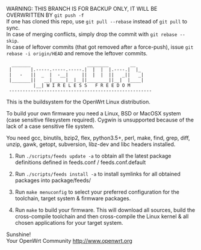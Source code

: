 WARNING: THIS BRANCH IS FOR BACKUP ONLY, IT WILL BE OVERWRITTEN BY `git push -f`  
If one has cloned this repo, use `git pull --rebase` instead of `git pull` to sync.  
In case of merging conflicts, simply drop the commit with `git rebase --skip`.  
In case of leftover commits (that got removed after a force-push), issue `git rebase -i origin/HEAD` 
and remove the leftover commits.

```
  _______                     ________        __
 |       |.-----.-----.-----.|  |  |  |.----.|  |_
 |   -   ||  _  |  -__|     ||  |  |  ||   _||   _|
 |_______||   __|_____|__|__||________||__|  |____|
          |__| W I R E L E S S   F R E E D O M
 -----------------------------------------------------
```

This is the buildsystem for the OpenWrt Linux distribution.

To build your own firmware you need a Linux, BSD or MacOSX system (case
sensitive filesystem required). Cygwin is unsupported because of the lack
of a case sensitive file system.

You need gcc, binutils, bzip2, flex, python3.5+, perl, make, find, grep, diff,
unzip, gawk, getopt, subversion, libz-dev and libc headers installed.

1. Run `./scripts/feeds update -a` to obtain all the latest package definitions
defined in feeds.conf / feeds.conf.default

2. Run `./scripts/feeds install -a` to install symlinks for all obtained
packages into package/feeds/

3. Run `make menuconfig` to select your preferred configuration for the
toolchain, target system & firmware packages.

4. Run `make` to build your firmware. This will download all sources, build
the cross-compile toolchain and then cross-compile the Linux kernel & all
chosen applications for your target system.

Sunshine!  
	Your OpenWrt Community
	http://www.openwrt.org
